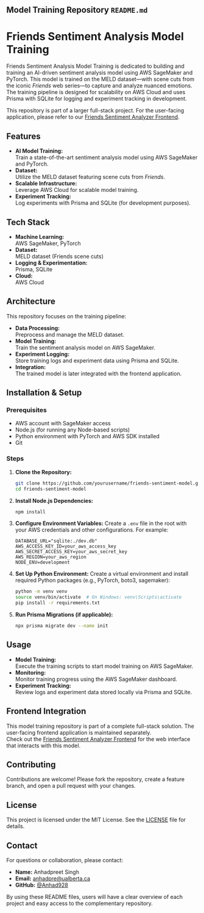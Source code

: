 ## Model Training Repository `README.md`

# Friends Sentiment Analysis Model Training

Friends Sentiment Analysis Model Training is dedicated to building and training an AI-driven sentiment analysis model using AWS SageMaker and PyTorch. This model is trained on the MELD dataset—with scene cuts from the iconic *Friends* web series—to capture and analyze nuanced emotions. The training pipeline is designed for scalability on AWS Cloud and uses Prisma with SQLite for logging and experiment tracking in development.

This repository is part of a larger full-stack project. For the user-facing application, please refer to our [Friends Sentiment Analyzer Frontend](https://github.com/yourusername/friends-sentiment-frontend).

## Features
- **AI Model Training:**  
  Train a state-of-the-art sentiment analysis model using AWS SageMaker and PyTorch.
- **Dataset:**  
  Utilize the MELD dataset featuring scene cuts from *Friends*.
- **Scalable Infrastructure:**  
  Leverage AWS Cloud for scalable model training.
- **Experiment Tracking:**  
  Log experiments with Prisma and SQLite (for development purposes).

## Tech Stack
- **Machine Learning:**  
  AWS SageMaker, PyTorch
- **Dataset:**  
  MELD dataset (Friends scene cuts)
- **Logging & Experimentation:**  
  Prisma, SQLite
- **Cloud:**  
  AWS Cloud

## Architecture
This repository focuses on the training pipeline:
- **Data Processing:**  
  Preprocess and manage the MELD dataset.
- **Model Training:**  
  Train the sentiment analysis model on AWS SageMaker.
- **Experiment Logging:**  
  Store training logs and experiment data using Prisma and SQLite.
- **Integration:**  
  The trained model is later integrated with the frontend application.

## Installation & Setup

### Prerequisites
- AWS account with SageMaker access
- Node.js (for running any Node-based scripts)
- Python environment with PyTorch and AWS SDK installed
- Git

### Steps
1. **Clone the Repository:**
   ```bash
   git clone https://github.com/yourusername/friends-sentiment-model.git
   cd friends-sentiment-model
   ```

2. **Install Node.js Dependencies:**
   ```bash
   npm install
   ```
   
3. **Configure Environment Variables:**
   Create a `.env` file in the root with your AWS credentials and other configurations. For example:
   ```env
   DATABASE_URL="sqlite:./dev.db"
   AWS_ACCESS_KEY_ID=your_aws_access_key
   AWS_SECRET_ACCESS_KEY=your_aws_secret_key
   AWS_REGION=your_aws_region
   NODE_ENV=development
   ```

4. **Set Up Python Environment:**
   Create a virtual environment and install required Python packages (e.g., PyTorch, boto3, sagemaker):
   ```bash
   python -m venv venv
   source venv/bin/activate  # On Windows: venv\Scripts\activate
   pip install -r requirements.txt
   ```

5. **Run Prisma Migrations (if applicable):**
   ```bash
   npx prisma migrate dev --name init
   ```

## Usage
- **Model Training:**  
  Execute the training scripts to start model training on AWS SageMaker.
- **Monitoring:**  
  Monitor training progress using the AWS SageMaker dashboard.
- **Experiment Tracking:**  
  Review logs and experiment data stored locally via Prisma and SQLite.

## Frontend Integration
This model training repository is part of a complete full-stack solution. The user-facing frontend application is maintained separately.  
Check out the [Friends Sentiment Analyzer Frontend](https://github.com/yourusername/friends-sentiment-frontend) for the web interface that interacts with this model.

## Contributing
Contributions are welcome! Please fork the repository, create a feature branch, and open a pull request with your changes.

## License
This project is licensed under the MIT License. See the [LICENSE](LICENSE) file for details.

## Contact
For questions or collaboration, please contact:  
- **Name:** Anhadpreet Singh
- **Email:** anhadpre@ualberta.ca
- **GitHub:** [@Anhad928](https://github.com/Anhad928)

By using these README files, users will have a clear overview of each project and easy access to the complementary repository.
